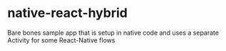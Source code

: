 # native-react-hybrid
Bare bones sample app that is setup in native code and uses a separate Activity for some React-Native flows
